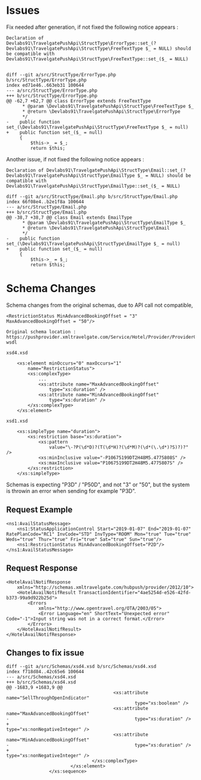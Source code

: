 Issues
======

Fix needed after generation, if not fixed the following notice appears :

    Declaration of Devlabs91\TravelgatePushApi\StructType\ErrorType::set_(?Devlabs91\TravelgatePushApi\StructType\FreeTextType $_ = NULL) should be compatible with Devlabs91\TravelgatePushApi\StructType\FreeTextType::set_($_ = NULL)


    diff --git a/src/StructType/ErrorType.php b/src/StructType/ErrorType.php
    index ed71e46..663eb31 100644
    --- a/src/StructType/ErrorType.php
    +++ b/src/StructType/ErrorType.php
    @@ -62,7 +62,7 @@ class ErrorType extends FreeTextType
          * @param \Devlabs91\TravelgatePushApi\StructType\FreeTextType $_
          * @return \Devlabs91\TravelgatePushApi\StructType\ErrorType
          */
    -    public function set_(\Devlabs91\TravelgatePushApi\StructType\FreeTextType $_ = null)
    +    public function set_($_ = null)
         {
             $this->_ = $_;
             return $this;

Another issue, if not fixed the following notice appears :

    Declaration of Devlabs91\TravelgatePushApi\StructType\Email::set_(?Devlabs91\TravelgatePushApi\StructType\EmailType $_ = NULL) should be compatible with Devlabs91\TravelgatePushApi\StructType\EmailType::set_($_ = NULL)

    diff --git a/src/StructType/Email.php b/src/StructType/Email.php
    index 66f08e4..b2e1f8a 100644
    --- a/src/StructType/Email.php
    +++ b/src/StructType/Email.php
    @@ -38,7 +38,7 @@ class Email extends EmailType
          * @param \Devlabs91\TravelgatePushApi\StructType\EmailType $_
          * @return \Devlabs91\TravelgatePushApi\StructType\Email
          */
    -    public function set_(\Devlabs91\TravelgatePushApi\StructType\EmailType $_ = null)
    +    public function set_($_ = null)
         {
             $this->_ = $_;
             return $this;

Schema Changes
==============

Schema changes from the original schemas, due to API call not compatible,

    <RestrictionStatus MinAdvancedBookingOffset = "3" MaxAdvancedBookingOffset = "50"/>
    
    Original schema location :  https://pushprovider.xmltravelgate.com/Service/Hotel/Provider/ProviderGEN.svc?wsdl
    
    xsd4.xsd
    
        <xs:element minOccurs="0" maxOccurs="1"
            name="RestrictionStatus">
            <xs:complexType>
                ...
                <xs:attribute name="MaxAdvancedBookingOffset"
                    type="xs:duration" />
                <xs:attribute name="MinAdvancedBookingOffset"
                    type="xs:duration" />
            </xs:complexType>
        </xs:element>
    
    xsd1.xsd
    
        <xs:simpleType name="duration">
            <xs:restriction base="xs:duration">
                <xs:pattern
                    value="\-?P(\d*D)?(T(\d*H)?(\d*M)?(\d*(\.\d*)?S)?)?" />
                <xs:minInclusive value="-P10675199DT2H48M5.4775808S" />
                <xs:maxInclusive value="P10675199DT2H48M5.4775807S" />
            </xs:restriction>
        </xs:simpleType>
    
Schemas is expecting "P3D" / "P50D", and not "3" or "50", but the system is throwin an error when sending for example "P3D".

Request Example
---------------

    <ns1:AvailStatusMessage>
        <ns1:StatusApplicationControl Start="2019-01-07" End="2019-01-07" RatePlanCode="RC1" InvCode="STD" InvType="ROOM" Mon="true" Tue="true" Weds="true" Thur="true" Fri="true" Sat="true" Sun="true"/>
        <ns1:RestrictionStatus MinAdvancedBookingOffset="P2D"/>
    </ns1:AvailStatusMessage>

Request Response
----------------

    <HotelAvailNotifResponse
        xmlns="http://schemas.xmltravelgate.com/hubpush/provider/2012/10">
        <HotelAvailNotifResult TransactionIdentifier="4ae5254d-e526-42fd-b373-99a9d922b25d">
            <Errors
                xmlns="http://www.opentravel.org/OTA/2003/05">
                <Error Language="en" ShortText="Unexpected error" Code="-1">Input string was not in a correct format.</Error>
            </Errors>
        </HotelAvailNotifResult>
    </HotelAvailNotifResponse>


Changes to fix issue
--------------------

    diff --git a/src/Schemas/xsd4.xsd b/src/Schemas/xsd4.xsd
    index f718d84..42c65e6 100644
    --- a/src/Schemas/xsd4.xsd
    +++ b/src/Schemas/xsd4.xsd
    @@ -1683,9 +1683,9 @@
                                            <xs:attribute name="SellThroughOpenIndicator"
                                                    type="xs:boolean" />
                                            <xs:attribute name="MaxAdvancedBookingOffset"
    -                                               type="xs:duration" />
    +                                               type="xs:nonNegativeInteger" />
                                            <xs:attribute name="MinAdvancedBookingOffset"
    -                                               type="xs:duration" />
    +                                               type="xs:nonNegativeInteger" />
                                    </xs:complexType>
                            </xs:element>
                    </xs:sequence>
